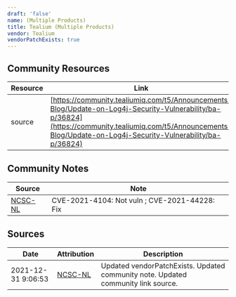 ```yaml
---
draft: 'false'
name: (Multiple Products)
title: Tealium (Multiple Products)
vendor: Tealium
vendorPatchExists: true
---
```



## Community Resources
| Resource | Link |
| --- | --- |
| source | [https://community.tealiumiq.com/t5/Announcements-Blog/Update-on-Log4j-Security-Vulnerability/ba-p/36824](https://community.tealiumiq.com/t5/Announcements-Blog/Update-on-Log4j-Security-Vulnerability/ba-p/36824) |

## Community Notes
| Source | Note |
| --- | --- |
| [NCSC-NL](https://github.com/NCSC-NL/log4shell/blob/main/software/README.md) | CVE-2021-4104: Not vuln ; CVE-2021-44228: Fix </ul> |

## Sources
| Date | Attribution | Description |
| --- | --- | --- |
| 2021-12-31 9:06:53 | [NCSC-NL](https://github.com/NCSC-NL/log4shell/blob/main/software/README.md) | Updated vendorPatchExists. Updated community note. Updated community link source.  |
